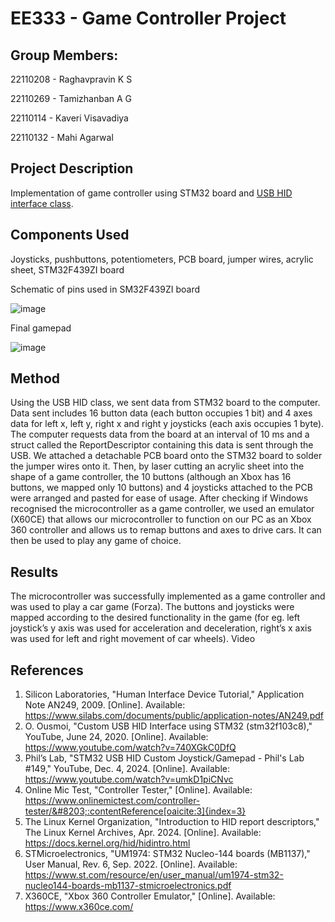 # EE333 - Game Controller Project

## Group Members:
22110208 - Raghavpravin K S

22110269 - Tamizhanban A G

22110114 - Kaveri Visavadiya

22110132 - Mahi Agarwal

## Project Description
Implementation of game controller using STM32 board and [USB HID interface class](https://en.wikipedia.org/wiki/USB_human_interface_device_class).

## Components Used
Joysticks, pushbuttons, potentiometers, PCB board, jumper wires, acrylic sheet, STM32F439ZI board

Schematic of pins used in SM32F439ZI board

![image](https://github.com/user-attachments/assets/526ae2ae-b71d-484b-b724-b773e5abba68)


Final gamepad

![image](https://github.com/user-attachments/assets/8315416e-2e0e-41fa-8b5d-200570e97cf6)

## Method
Using the USB HID class, we sent data from STM32 board to the computer. Data sent includes 16 button data (each button occupies 1 bit) and 4 axes data for left x, left y, right x and right y joysticks (each axis occupies 1 byte). The computer requests data from the board at an interval of 10 ms and a struct called the ReportDescriptor containing this data is sent through the USB. We attached a detachable PCB board onto the STM32 board to solder the jumper wires onto it. Then, by laser cutting an acrylic sheet into the shape of a game controller, the 10 buttons (although an Xbox has 16 buttons, we mapped only 10 buttons) and 4 joysticks attached to the PCB were arranged and pasted for ease of usage. After checking if Windows recognised the microcontroller as a game controller, we used an emulator (X60CE) that allows our microcontroller to function on our PC as an Xbox 360 controller and allows us to remap buttons and axes to drive cars. It can then be used to play any game of choice.

## Results
The microcontroller was successfully implemented as a game controller and was used to play a car game (Forza). The buttons and joysticks were mapped according to the desired functionality in the game (for eg. left joystick’s y axis was used for acceleration and deceleration, right’s x axis was used for left and right movement of car wheels). Video
 
## References
1. Silicon Laboratories, "Human Interface Device Tutorial," Application Note AN249, 2009. [Online]. Available: https://www.silabs.com/documents/public/application-notes/AN249.pdf
2. O. Ousmoi, "Custom USB HID Interface using STM32 (stm32f103c8)," YouTube, June 24, 2020. [Online]. Available: https://www.youtube.com/watch?v=740XGkC0DfQ 
3. Phil’s Lab, "STM32 USB HID Custom Joystick/Gamepad - Phil's Lab #149," YouTube, Dec. 4, 2024. [Online]. Available: https://www.youtube.com/watch?v=umkD1piCNvc
4. Online Mic Test, "Controller Tester," [Online]. Available: https://www.onlinemictest.com/controller-tester/&#8203;:contentReference[oaicite:3]{index=3}
5. The Linux Kernel Organization, "Introduction to HID report descriptors," The Linux Kernel Archives, Apr. 2024. [Online]. Available: https://docs.kernel.org/hid/hidintro.html 
6. STMicroelectronics, "UM1974: STM32 Nucleo-144 boards (MB1137)," User Manual, Rev. 6, Sep. 2022. [Online]. Available: https://www.st.com/resource/en/user_manual/um1974-stm32-nucleo144-boards-mb1137-stmicroelectronics.pdf
7. X360CE, "Xbox 360 Controller Emulator," [Online]. Available: https://www.x360ce.com/​
